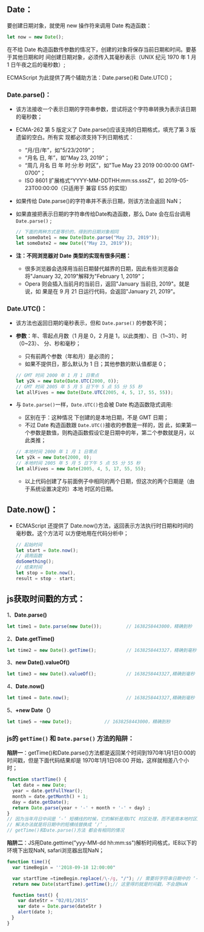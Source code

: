 ## Date：

要创建日期对象，就使用 new 操作符来调用 Date 构造函数： 

```js
let now = new Date();
```

在不给 Date 构造函数传参数的情况下，创建的对象将保存当前日期和时间。要基于其他日期和时 间创建日期对象，必须传入其毫秒表示（UNIX 纪元 1970 年 1 月 1 日午夜之后的毫秒数）;

ECMAScript 为此提供了两个辅助方法：Date.parse()和 Date.UTC()；

### Date.parse()：

- 该方法接收一个表示日期的字符串参数，尝试将这个字符串转换为表示该日期的毫秒数；
- ECMA-262 第 5 版定义了 Date.parse()应该支持的日期格式，填充了第 3 版遗留的空白。所有实
  现都必须支持下列日期格式：
  - “月/日/年”，如"5/23/2019"； 
  - “月名 日, 年”，如"May 23, 2019"； 
  - “周几 月名 日 年 时:分:秒 时区”，如"Tue May 23 2019 00:00:00 GMT-0700"； 
  -  ISO 8601 扩展格式“YYYY-MM-DDTHH:mm:ss.sssZ”，如 2019-05-23T00:00:00（只适用于 兼容 ES5 的实现）

- 如果传给 Date.parse()的字符串并不表示日期，则该方法会返回 NaN；

- 如果直接把表示日期的字符串传给Date构造函数，那么 Date 会在后台调用 `Date.parse()` ;

  ```js
  // 下面的两种方式是等价的，得到的日期对象相同
  let someDate1 = new Date(Date.parse("May 23, 2019"));
  let someDate2 = new Date(("May 23, 2019"));
  ```

- **注：不同浏览器对 Date 类型的实现有很多问题：**

  - 很多浏览器会选择用当前日期替代越界的日期，因此有些浏览器会将"January 32, 2019"解释为"February 1,  2019"；
  - Opera 则会插入当前月的当前日，返回"January 当前日, 2019"。就是说，如 果是在 9 月 21 日运行代码，会返回"January 21, 2019"。

  

### Date.UTC()：

- 该方法也返回日期的毫秒表示，但和 `Date.parse()` 的参数不同；

- **参数**：年、零起点月数（1 月是 0，2 月是 1，以此类推）、日（1~31）、时（0~23）、 分、秒和毫秒；

  - 只有前两个参数（年和月）是必须的；
  - 如果不提供日，那么默认为 1 日；其他参数的默认值都是 0；

  ```js
  // GMT 时间 2000 年 1 月 1 日零点
  let y2k = new Date(Date.UTC(2000, 0)); 
  // GMT 时间 2005 年 5 月 5 日下午 5 点 55 分 55 秒
  let allFives = new Date(Date.UTC(2005, 4, 5, 17, 55, 55)); 
  ```

- 与 `Date.parse()`一样，`Date.UTC()`也会被 Date 构造函数隐式调用:

  - 区别在于：这种情况 下创建的是本地日期，不是 GMT 日期；
  - 不过 Date 构造函数跟 `Date.UTC()`接收的参数是一样的，因 此，如果第一个参数是数值，则构造函数假设它是日期中的年，第二个参数就是月，以此类推；

  ```js
  // 本地时间 2000 年 1 月 1 日零点
  let y2k = new Date(2000, 0); 
  // 本地时间 2005 年 5 月 5 日下午 5 点 55 分 55 秒
  let allFives = new Date(2005, 4, 5, 17, 55, 55);
  ```

  - 以上代码创建了与前面例子中相同的两个日期，但这次的两个日期是（由于系统设置决定的）本地 时区的日期。

## Date.now()：

- ECMAScript 还提供了 Date.now()方法，返回表示方法执行时日期和时间的毫秒数。这个方法可 以方便地用在代码分析中；

  ```js
  // 起始时间
  let start = Date.now(); 
  // 调用函数
  doSomething(); 
  // 结束时间
  let stop = Date.now(), 
  result = stop - start; 
  ```



## js获取时间戳的方式：

1、**Date.parse()**

```js
let time1 = Date.parse(new Date());			// 1638258443000，精确到秒
```

2、**Date.getTime()**

```js
let time2 = new Date().getTime();			// 1638258443327，精确到毫秒
```

3、**new Date().valueOf()**

```js
let time3 = new Date().valueOf();			// 1638258443327,精确到毫秒
```

4、**Date.now()**

```js
let time4 = Date.now();						// 1638258443327,精确到毫秒
```

5、**+new Date（）**

```js
let time5 = +new Date();			// 1638258443000，精确到秒
```



### js的 `getTime()` 和 `Date.parse()` 方法的陷阱：

**陷阱一**：getTime()和Date.parse()方法都是返回某个时间到1970年1月1日0:00的时间戳，但是下面代码结果却是 1970年1月1日08:00 开始，这样就相差八个小时；

```js
function startTime() {
  let date = new Date;
  year = date.getFullYear();
  month = date.getMonth() + 1;
  day = date.getDate();
  return Date.parse(year + '-' + month + '-' + day) ;
}
// 因为当年月日中间是 ‘-’ 短横线的时候，它的解析是用UTC 时区处理，而不是用本地时区处理的，因此相差八个小时，就成了这个时间点到1970年1月1日08:00的毫秒数。
// 解决办法就是将日期中的短横线替换成 ‘/’ ,
// getTime()和Date.parse()方法 都会有相同的情况
```

**陷阱二**：JS用Date.gettime("yyy-MM-dd hh:mm:ss")解析时间格式，IE8以下的环境下出现NaN, safari浏览器出现NaN；

```js
function time(){
  var timeBegin = ''2018-09-18 12:00:00"

  var startTime =timeBegin.replace(/\-/g, "/"); // 需要将字符串日期中的 ‘-’ 替换成 ‘/’ ,
  return new Date(startTime).getTime();// 这里得的就是时间戳，不会是NaN

  function test() {
    var dateStr = "02/01/2015"
    var date = Date.parse(dateStr )
    alert(date );
　}
}
```



